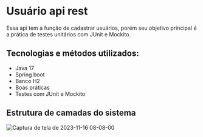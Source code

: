 # Usuário api rest

Essa api tem a função de cadastrar usuários, porém seu objetivo principal é a prática de testes unitários
com JUnit e Mockito.

Tecnologias e métodos utilizados:
- 
* Java 17
* Spring boot
* Banco H2
* Boas práticas
* Testes com JUnit e Mockito

Estrutura de camadas do sistema
-
![Captura de tela de 2023-11-16 08-08-00](https://github.com/AdisonSoares/usuario_api_rest/assets/62489704/c165528d-0623-4014-b2d8-248ed81678d8)
